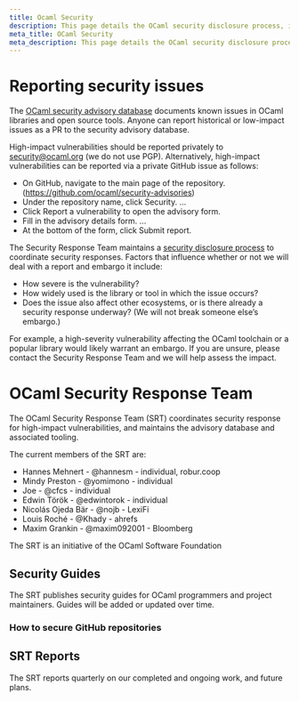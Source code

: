 ```yaml
---
title: Ocaml Security
description: This page details the OCaml security disclosure process, including how to report vulnerabilities, the role and members of the OCaml Security Response Team (SRT), and their publications.
meta_title: OCaml Security
meta_description: This page details the OCaml security disclosure process, including how to report vulnerabilities, the role and members of the OCaml Security Response Team (SRT), and their publications.
---
```


# Reporting security issues

The [OCaml security advisory database](https://github.com/ocaml/security-advisories) documents known issues in OCaml libraries and open source tools. Anyone can report historical or low-impact issues as a PR to the security advisory database.

High-impact vulnerabilities should be reported privately to security@ocaml.org (we do not use PGP). Alternatively, high-impact vulnerabilities can be reported via a private GitHub issue as follows:
- On GitHub, navigate to the main page of the repository. (https://github.com/ocaml/security-advisories)
- Under the repository name, click Security. ...
- Click Report a vulnerability to open the advisory form.
- Fill in the advisory details form. ...
- At the bottom of the form, click Submit report.

The Security Response Team maintains a [security disclosure process](/security-reporting) to coordinate security responses. Factors that influence whether or not we will deal with a report and embargo it include:

- How severe is the vulnerability?
- How widely used is the library or tool in which the issue occurs?
- Does the issue also affect other ecosystems, or is there already a security response underway? (We will not break someone else’s embargo.)

For example, a high-severity vulnerability affecting the OCaml toolchain or a popular library would likely warrant an embargo. If you are unsure, please contact the Security Response Team and we will help assess the impact.

# OCaml Security Response Team

The OCaml Security Response Team (SRT) coordinates security response for high-impact vulnerabilities, and maintains the advisory database and associated tooling.

The current members of the SRT are:

- Hannes Mehnert - @hannesm - individual, robur.coop
- Mindy Preston - @yomimono - individual
- Joe - @cfcs - individual
- Edwin Török - @edwintorok - individual
- Nicolás Ojeda Bär - @nojb - LexiFi
- Louis Roché - @Khady - ahrefs
- Maxim Grankin - @maxim092001 - Bloomberg

The SRT is an initiative of the OCaml Software Foundation

## Security Guides

The SRT publishes security guides for OCaml programmers and project maintainers. Guides will be added or updated over time.

### How to secure GitHub repositories

## SRT Reports

The SRT reports quarterly on our completed and ongoing work, and future plans.

